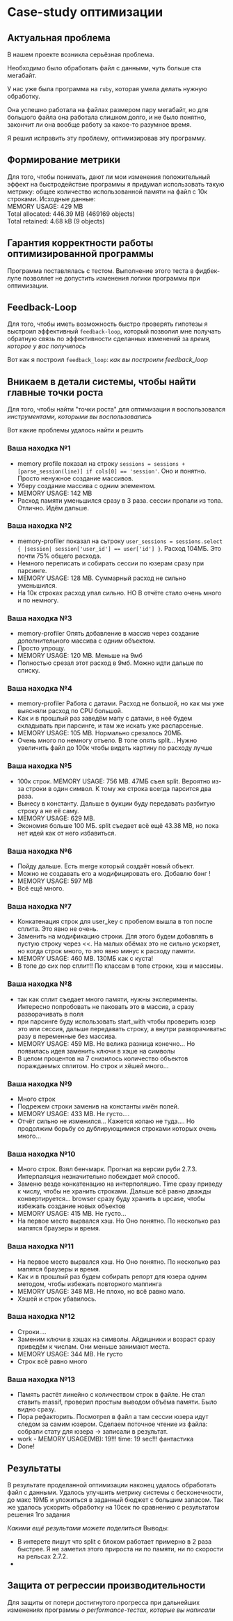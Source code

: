 # Case-study оптимизации

## Актуальная проблема
В нашем проекте возникла серьёзная проблема.

Необходимо было обработать файл с данными, чуть больше ста мегабайт.

У нас уже была программа на `ruby`, которая умела делать нужную обработку.

Она успешно работала на файлах размером пару мегабайт, но для большого файла она работала слишком долго, и не было понятно, закончит ли она вообще работу за какое-то разумное время.

Я решил исправить эту проблему, оптимизировав эту программу.

## Формирование метрики
Для того, чтобы понимать, дают ли мои изменения положительный эффект на быстродействие программы я придумал использовать такую метрику: общее количество использованной памяти на файл с 10к строками.
Исходные данные:  
MEMORY USAGE: 429 MB  
Total allocated: 446.39 MB (469169 objects)  
Total retained:  4.68 kB (9 objects)


## Гарантия корректности работы оптимизированной программы
Программа поставлялась с тестом. Выполнение этого теста в фидбек-лупе позволяет не допустить изменения логики программы при оптимизации.

## Feedback-Loop
Для того, чтобы иметь возможность быстро проверять гипотезы я выстроил эффективный `feedback-loop`, который позволил мне получать обратную связь по эффективности сделанных изменений за *время, которое у вас получилось*

Вот как я построил `feedback_loop`: *как вы построили feedback_loop*

## Вникаем в детали системы, чтобы найти главные точки роста
Для того, чтобы найти "точки роста" для оптимизации я воспользовался *инструментами, которыми вы воспользовались*

Вот какие проблемы удалось найти и решить

### Ваша находка №1
- memory profile показал на строку `sessions = sessions + [parse_session(line)] if cols[0] == 'session'`. Оно и понятно. Просто ненужное создание массивов.
- Уберу создание массива с одним элементом.
- MEMORY USAGE: 142 MB
- Расход памяти уменьшился сразу в 3 раза. сессии пропали из топа. Отлично. Идём дальше.

### Ваша находка №2
- memory-profiler показал на сьтроку `user_sessions = sessions.select { |session| session['user_id'] == user['id'] }`. Расход 104МБ. Это почти 75% общего расхода.
- Немного переписать и собирать сессии по юзерам сразу при парсинге.
- MEMORY USAGE: 128 MB. Суммарный расход не сильно уменьшился.
- На 10к строках расход упал сильно. НО В отчёте стало очень много и по немногу.

### Ваша находка №3
- memory-profiler Опять добавление в массив через создание дополнительного массива с одним объектом.
- Просто упрощу.
- MEMORY USAGE: 120 MB. Меньше на 9мб
- Полностью срезал этот расход в 9мб. Можно идти дальше по списку.

### Ваша находка №4
- memory-profiler Работа с датами. Расход не большой, но как мы уже выясняли расход по CPU большой.
- Как и в прошлый раз заведём мапу с датами, в неё будем складывать при парсинге, и там же искать уже распарсеные.
- MEMORY USAGE: 105 MB. Нормально срезалось 20МБ.
- Очень много по немногу отъело. В топе опять split... Нужно увеличить файл до 100к чтобы видеть картину по расходу лучше

### Ваша находка №5
- 100к строк. MEMORY USAGE: 756 MB. 47МБ съел split. Вероятно из-за строки в один символ. К тому же строка всегда парсится два раза.
- Вынесу в константу. Дальше в фукции буду передавать разбитую строку а не её саму.
- MEMORY USAGE: 629 MB.
- Экономия больше 100 МБ. split съедает всё ещё 43.38 MB, но пока нет идей как от него избавиться.

### Ваша находка №6
- Пойду дальше. Есть merge который создаёт новый объект.
- Можно не создавать его а модифицировать его. Добавлю бэнг !
- MEMORY USAGE: 597 MB
- Всё ещё много.

### Ваша находка №7
- Конкатенация строк для user_key с пробелом вышла в топ после сплита. Это явно не очень.
- Заменить на модификацию строки. Для этого будем добавлять в пустую строку через <<. На малых обёмах это не сильно ускоряет, но когда строк много, то это явно минус к расходу памяти.
- MEMORY USAGE: 460 MB. 130МБ как с куста!
- В топе до сих пор сплит!! По классам в топе строки, хэш и массивы. 

### Ваша находка №8
- так как сплит съедает много памяти, нужны эксперименты. Интересно попробовать не паковать это в массив, а сразу разворачивать в поля
- при парсинге буду использовать start_with чтобы проверить юзер это или сессия, дальше передавать строку, а внутри разворачиватьс разу в переменные без массива.
- MEMORY USAGE: 459 MB. Не велика разница конечно... Но появилась идея заменить ключи в хэше на символы
- В целом процентов на 7 снизилось количество объектов пораждаемых сплитом. Но строк и хёшей много...

### Ваша находка №9
- Много строк
- Подрежем строки заменив на константы имён полей. 
- MEMORY USAGE: 433 MB. Не густо....
- Отчёт сильно не изменился... Кажется копаю не туда.... Но продолжим борьбу со дублирующимися строками которых очень много...

### Ваша находка №10
- Много строк. Взял бенчмарк. Прогнал на версии руби 2.7.3. Интерпаляция незначительно побеждает мой способ.
- Заменю везде конкатенацию на интерполяцию. Time сразу приведу к числу, чтобы не хранить строками. Дальше всё равно дважды конвертируется... browser сразу буду хранить в upcase, чтобы избежать создание новых объектов
- MEMORY USAGE: 415 MB. Не густо...
- На первое место вырвался хэш. Но Оно понятно. По несколько раз мапятся браузеры и время.

### Ваша находка №11
- На первое место вырвался хэш. Но Оно понятно. По несколько раз мапятся браузеры и время.
- Как и в прошлый раз будем собирать репорт для юзера одним методом, чтобы избежать повторного маппинга
- MEMORY USAGE: 348 MB. Не плохо, но всё равно мало.
- Хэшей и строк убавилось.

### Ваша находка №12
- Строки....
- Заменим ключи в хэшах на символы. Айдишники и возраст сразу приведём к числам. Они меньше занимают места.
- MEMORY USAGE: 344 MB. Не густо
- Строк всё равно много

### Ваша находка №13
- Память растёт линейно с количеством строк в файле. Не стал ставить massif, проверил простым выводом объёма памяти. Было видно сразу. 
- Пора рефакторить. Посмотрел в файл а там сессии юзера идут следом за самим юзером. Сделаем поточное чтение из файла: собрали стату для юзера -> записали в результат.
- work - MEMORY USAGE(MB): 19!!! time: 19 sec!!! фантастика
- Done!

## Результаты
В результате проделанной оптимизации наконец удалось обработать файл с данными.
Удалось улучшить метрику системы с бесконечности, до макс 19МБ и уложиться в заданный бюджет с большим запасом. Так же удалось ускорить обработку на 10сек по сравнению с результатом решения 1го задания

*Какими ещё результами можете поделиться*
Выводы:
- В интерете пишут что split с блоком работает примерно в 2 раза быстрее. Я не заметил этого прироста ни по памяти, ни по скорости на рельсах 2.7.2.
-  

## Защита от регрессии производительности
Для защиты от потери достигнутого прогресса при дальнейших изменениях программы *о performance-тестах, которые вы написали*

